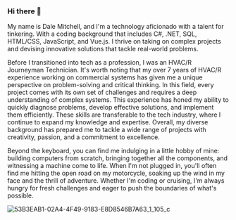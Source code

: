 ### Hi there 👋
My name is Dale Mitchell, and I'm a technology aficionado with a talent for tinkering. With a coding background that includes C#, .NET, SQL, HTML/CSS, JavaScript, and Vue.js. I thrive on taking on complex projects and devising innovative solutions that tackle real-world problems. 

Before I transitioned into tech as a profession, I was an HVAC/R Journeyman Technician. It's worth noting that my over 7 years of HVAC/R experience working on commercial systems has given me a unique perspective on problem-solving and critical thinking. In this field, every project comes with its own set of challenges and requires a deep understanding of complex systems. This experience has honed my ability to quickly diagnose problems, develop effective solutions, and implement them efficiently. These skills are transferable to the tech industry, where I continue to expand my knowledge and expertise. Overall, my diverse background has prepared me to tackle a wide range of projects with creativity, passion, and a commitment to excellence.

Beyond the keyboard, you can find me indulging in a little hobby of mine: building computers from scratch, bringing together all the components, and witnessing a machine come to life. When I'm not plugged in, you'll often find me hitting the open road on my motorcycle, soaking up the wind in my face and the thrill of adventure. Whether I'm coding or cruising, I'm always hungry for fresh challenges and eager to push the boundaries of what's possible.



![53B3EAB1-02A4-4F49-9183-E8D8546B7A63_1_105_c](https://user-images.githubusercontent.com/99216995/234339789-3fa70c80-17c8-4449-83b0-3ad898510cf5.jpeg)

<!--
**DaleJMitchell/DaleJMitchell** is a ✨ _special_ ✨ repository because its `README.md` (this file) appears on your GitHub profile.

Here are some ideas to get you started:

- 🔭 I’m currently working on ...
- 🌱 I’m currently learning ...
- 👯 I’m looking to collaborate on ...
- 🤔 I’m looking for help with ...
- 💬 Ask me about ...
- 📫 How to reach me: ...
- 😄 Pronouns: ...
- ⚡ Fun fact: ...
-->
